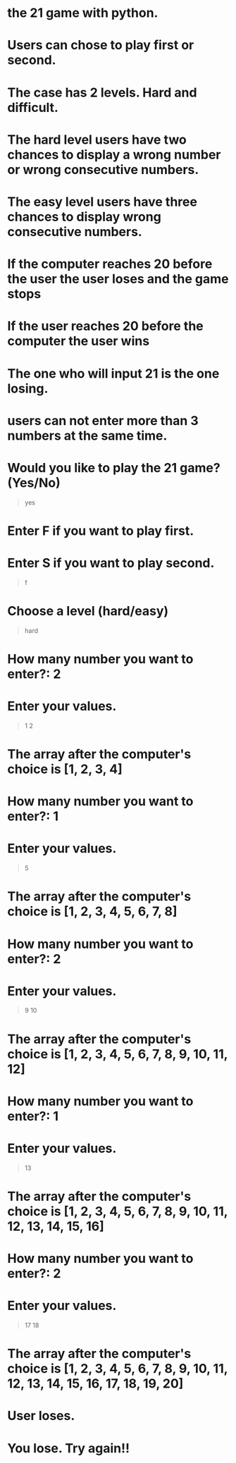 # the 21 game with python.
# Users can chose to play first or second.
# The case has 2 levels. Hard and difficult.
# The hard level users have two chances to display a wrong number or wrong consecutive numbers.
# The easy level users have three chances to display wrong consecutive numbers.
# If the computer reaches 20 before the user the user loses and the game stops
# If the user reaches 20 before the computer the user wins
# The one who will input 21 is the one losing.
# users can not enter more than 3 numbers at the same time.


# Would you like to play the 21 game? (Yes/No)
 > yes
# Enter F if you want to play first. 
# Enter S if you want to play second.
> f
# Choose a level (hard/easy)
 > hard
# How many number you want to enter?: 2
# Enter your values.
 > 1
 > 2
# The array after the computer's choice is [1, 2, 3, 4]
# How many number you want to enter?: 1
# Enter your values.
 > 5
# The array after the computer's choice is [1, 2, 3, 4, 5, 6, 7, 8]
# How many number you want to enter?: 2
# Enter your values.
 > 9
 > 10
# The array after the computer's choice is [1, 2, 3, 4, 5, 6, 7, 8, 9, 10, 11, 12]
# How many number you want to enter?: 1
# Enter your values.
> 13
# The array after the computer's choice is [1, 2, 3, 4, 5, 6, 7, 8, 9, 10, 11, 12, 13, 14, 15, 16]
# How many number you want to enter?: 2
# Enter your values.
> 17
> 18
# The array after the computer's choice is [1, 2, 3, 4, 5, 6, 7, 8, 9, 10, 11, 12, 13, 14, 15, 16, 17, 18, 19, 20]
# User loses.
# You lose. Try again!!